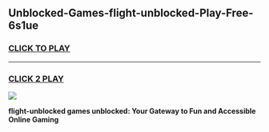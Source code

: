 
## Unblocked-Games-flight-unblocked-Play-Free-6s1ue
<h3>
<a href="https://premium76.site?title=flight-unblocked&ref=23A">CLICK TO PLAY</a></h3>
<hr>

<h3>
<a href="https://premium76.site?title=flight-unblocked&ref=23A">CLICK 2 PLAY</a>
  
</h3>

<a href="https://premium76.site?title=flight-unblocked&ref=23A"><img src="https://clearcache.store/games.png"></a>


**flight-unblocked games unblocked: Your Gateway to Fun and Accessible Online Gaming**
